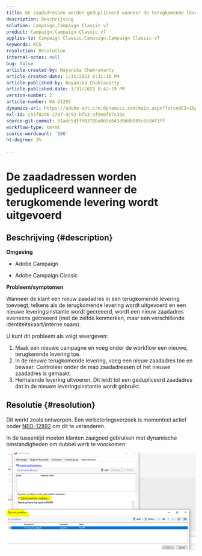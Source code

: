 ```yaml
---
title: De zaadadressen worden gedupliceerd wanneer de terugkomende levering wordt uitgevoerd
description: Beschrijving
solution: Campaign,Campaign Classic v7
product: Campaign,Campaign Classic v7
applies-to: Campaign Classic,Campaign,Campaign Classic v7
keywords: KCS
resolution: Resolution
internal-notes: null
bug: false
article-created-by: Nayanika Chakravarty
article-created-date: 1/31/2023 8:31:10 PM
article-published-by: Nayanika Chakravarty
article-published-date: 1/31/2023 8:42:19 PM
version-number: 2
article-number: KA-21292
dynamics-url: https://adobe-ent.crm.dynamics.com/main.aspx?forceUCI=1&pagetype=entityrecord&etn=knowledgearticle&id=4ac7df2e-a6a1-ed11-aad1-6045bd0063aa
exl-id: c55f82d6-2787-4c92-bf53-af0e8f67c39a
source-git-commit: 01adc5dfff0378ba865e84339dd0985c6b34f1ff
workflow-type: tm+mt
source-wordcount: '166'
ht-degree: 3%

---
```


# De zaadadressen worden gedupliceerd wanneer de terugkomende levering wordt uitgevoerd

## Beschrijving {#description}


<b>Omgeving</b>

- Adobe Campaign

- Adobe Campaign Classic

<b>Probleem/symptomen</b>

Wanneer de klant een nieuw zaadadres in een terugkomende levering toevoegt, telkens als de terugkomende levering wordt uitgevoerd en een nieuwe leveringsinstantie wordt gecreeerd, wordt een nieuw zaadadres eveneens gecreeerd (met de zelfde kenmerken, maar een verschillende identiteitskaart/interne naam).

U kunt dit probleem als volgt weergeven:

1. Maak een nieuwe campagne en voeg onder de workflow een nieuwe, terugkerende levering toe.
2. In de nieuwe terugkomende levering, voeg een nieuw zaadadres toe en bewaar. Controleer onder de map zaadadressen of het nieuwe zaadadres is gemaakt.
3. Herhalende levering uitvoeren. Dit leidt tot een gedupliceerd zaadadres dat in de nieuwe leveringsinstantie wordt gebruikt.



## Resolutie {#resolution}


Dit werkt zoals ontworpen. Een verbeteringsverzoek is momenteel actief onder [NEO-12892](https://jira.corp.adobe.com/browse/NEO-12892) om dit te veranderen.

In de tussentijd moeten klanten zaaigoed gebruiken met dynamische omstandigheden om dubbel werk te voorkomen:

![](assets/83cc65a7-329b-ed11-aad1-6045bd006ce9.png)
